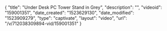 {
    "title": "Under Desk PC Tower Stand in Grey",
    "description": "",
    "videoid": "159001351",
    "date_created": "1523629130",
    "date_modified": "1523909279",
    "type": "captivate",
    "layout": "video",
    "url": "\/v\/712038309894-vid\/159001351"
}